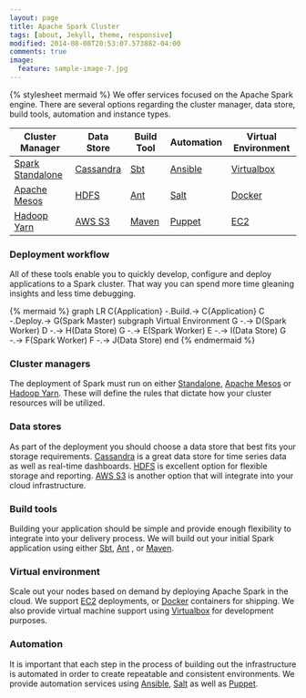 ```yaml
---
layout: page
title: Apache Spark Cluster
tags: [about, Jekyll, theme, responsive]
modified: 2014-08-08T20:53:07.573882-04:00
comments: true
image:
  feature: sample-image-7.jpg
---
```

{% stylesheet mermaid %}
We offer services focused on the Apache Spark engine. There are several options regarding the cluster manager, data store, build tools, automation and instance types. 

| Cluster Manager     | Data Store | Build Tool  | Automation | Virtual Environment |
|---------------------|-----------|-------------|------------| ----------------------|
| [Spark Standalone](http://spark.apache.org/docs/latest/cluster-overview.html)    | [Cassandra](http://cassandra.apache.org/) | [Sbt](http://www.scala-sbt.org/) | [Ansible](http://www.ansible.com/) | [Virtualbox](https://www.virtualbox.org/) |
| [Apache Mesos](http://mesos.apache.org/)        | [HDFS](http://hadoop.apache.org/docs/r1.2.1/hdfs_design.html)   | [Ant](http://ant.apache.org/)         | [Salt](http://saltstack.com/) | [Docker](https://www.docker.com/) |
| [Hadoop Yarn](http://hadoop.apache.org/docs/current/hadoop-yarn/hadoop-yarn-site/YARN.html)         | [AWS S3](https://aws.amazon.com/s3/) | [Maven](https://maven.apache.org/) | [Puppet](https://puppetlabs.com/) | [EC2](https://aws.amazon.com/ec2/) |

### Deployment workflow

All of these tools enable you to quickly develop, configure and deploy applications to a Spark cluster. That way you can spend more time gleaning insights and less time debugging.   

{% mermaid %}
graph LR
  C{Application} -.Build.-> C{Application}
    C -.Deploy.-> G(Spark Master)
    subgraph Virtual Environment
    G -.-> D(Spark Worker)
    D -.-> H(Data Store)
    G -.-> E(Spark Worker)
    E -.-> I(Data Store)
    G -.-> F(Spark Worker)
    F -.-> J(Data Store)
  end
{% endmermaid %}    

### Cluster managers

The deployment of Spark must run on either [Standalone](http://spark.apache.org/docs/latest/cluster-overview.html), [Apache Mesos](http://mesos.apache.org/) or [Hadoop Yarn](http://hadoop.apache.org/docs/current/hadoop-yarn/hadoop-yarn-site/YARN.html). These will define the rules that dictate how your cluster resources will be utilized.

### Data stores

As part of the deployment you should choose a data store that best fits your storage requirements. [Cassandra](http://cassandra.apache.org/) is a great data store for time series data as well as real-time dashboards. [HDFS](http://hadoop.apache.org/docs/r1.2.1/hdfs_design.html) is excellent option for flexible storage and reporting. [AWS S3](https://aws.amazon.com/s3/) is another option that will integrate into your cloud infrastructure.

### Build tools

Building your application should be simple and provide enough flexibility to integrate into your delivery process. We will build out your initial Spark application using either [Sbt](http://www.scala-sbt.org/), [Ant](http://ant.apache.org/) , or [Maven](https://maven.apache.org/).

### Virtual environment

Scale out your nodes based on demand by deploying Apache Spark in the cloud. We support [EC2](https://aws.amazon.com/ec2/) deployments, or [Docker](https://www.docker.com/) containers for shipping. We also provide virtual machine support using [Virtualbox](https://www.virtualbox.org/) for development purposes. 

### Automation

It is important that each step in the process of building out the infrastructure is automated in order to create repeatable and consistent environments. We provide automation services using [Ansible](http://www.ansible.com/), [Salt](http://saltstack.com/) as well as [Puppet](https://puppetlabs.com/).  








